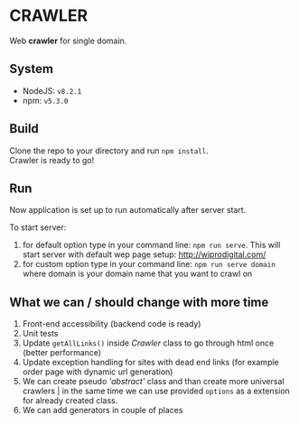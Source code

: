# CRAWLER


Web **crawler** for single domain.

## System

* NodeJS: `v8.2.1`
* npm: `v5.3.0`

## Build

Clone the repo to your directory and run `npm install`. <br />
Crawler is ready to go!

## Run
Now application is set up to run automatically after server start.

To start server:
1. for default option type in your command line: `npm run serve`. This will start server with default wep page setup: http://wiprodigital.com/
2. for custom option type in your command line: `npm run serve domain` where domain is your domain name that you want to crawl on 

## What we can / should change with more time
1. Front-end accessibility (backend code is ready)
2. Unit tests
3. Update `getAllLinks()` inside *Crawler* class to go through html once (better performance)
4. Update exception handling for sites with dead end links (for example order page with dynamic url generation)
5. We can create pseudo *'abstract'* class and than create more universal crawlers | in the same time we can use provided `options` as a extension for already created class.
6. We can add generators in couple of places 